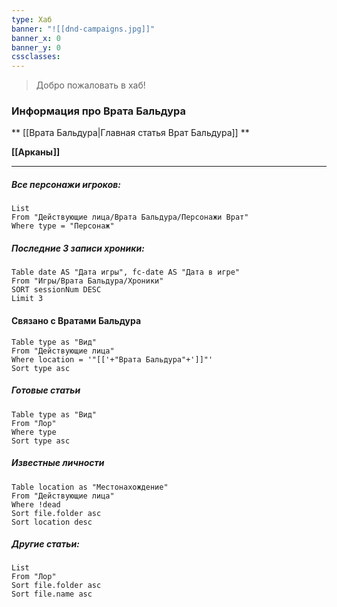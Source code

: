 ```yaml
---
type: Хаб
banner: "![[dnd-campaigns.jpg]]"
banner_x: 0
banner_y: 0
cssclasses:
---
```

> Добро пожаловать в хаб!
### Информация про Врата Бальдура

** [[Врата Бальдура|Главная статья Врат Бальдура]] **

**[[Арканы]]**

---

##### Все персонажи игроков:
```dataview
List
From "Действующие лица/Врата Бальдура/Персонажи Врат"
Where type = "Персонаж"
```

##### Последние 3 записи хроники: 
```dataview
Table date AS "Дата игры", fc-date AS "Дата в игре"
From "Игры/Врата Бальдура/Хроники"
SORT sessionNum DESC
Limit 3
```

#### Связано с Вратами Бальдура
```dataview
Table type as "Вид"
From "Действующие лица"
Where location = '"[['+"Врата Бальдура"+']]"'
Sort type asc
```

##### Готовые статьи
```dataview
Table type as "Вид"
From "Лор"
Where type
Sort type asc
```

##### Известные личности
```dataview
Table location as "Местонахождение"
From "Действующие лица"
Where !dead
Sort file.folder asc
Sort location desc
```

##### Другие статьи:
```dataview
List
From "Лор"
Sort file.folder asc
Sort file.name asc
```

